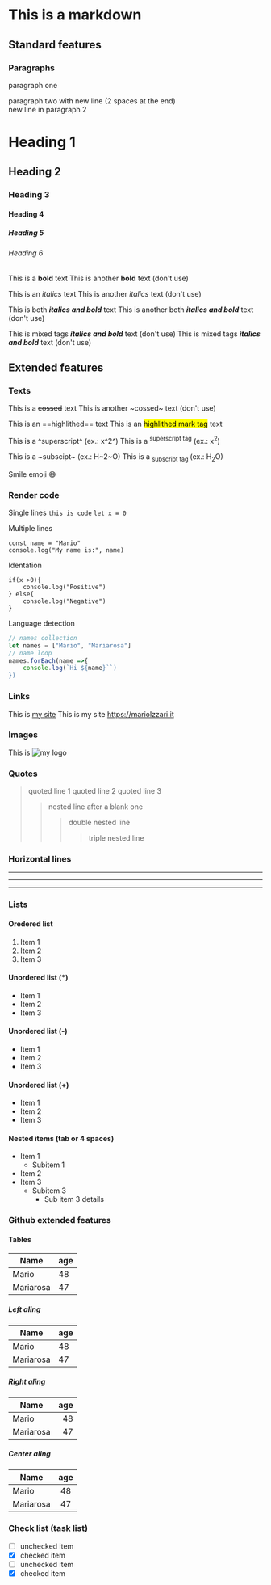 # This is a markdown

## Standard features

### Paragraphs

paragraph one

paragraph two with new line (2 spaces at the end)  
new line in paragraph 2

# Heading 1
## Heading 2
### Heading 3
#### Heading 4
##### Heading 5
###### Heading 6

This is a **bold** text
This is another __bold__ text (don't use)

This is an *italics* text
This is another _italics_ text (don't use)

This is both ***italics and bold*** text
This is another both ___italics and bold___ text (don't use)

This is mixed tags _**italics and bold**_ text (don't use)
This is mixed tags *__italics and bold__* text (don't use)

## Extended features

### Texts

This is a ~~cossed~~ text
This is another ~cossed~ text (don't use)

This is an ==highlithed== text
This is an <mark>highlithed mark tag</mark> text

This is a ^superscript^ (ex.: x^2^)
This is a <sup>superscript tag</sup> (ex.: x<sup>2</sup>)

This is a ~subscipt~ (ex.: H~2~O)
This is a <sub>subscript tag </sub> (ex.: H<sub>2</sub>O)

Smile emoji :smile:

### Render code

Single lines 
`this is code`
`let x = 0`

Multiple lines
```
const name = "Mario"
console.log("My name is:", name)
```

Identation
```
if(x >0){
    console.log("Positive")
} else{
    console.log("Negative")
}
```

Language detection
```js
// names collection
let names = ["Mario", "Mariarosa"]
// name loop
names.forEach(name =>{
    console.log(`Hi ${name}``)
})
```

### Links
This is [my site](https://mariolazzari.it)
This is my site <https://mariolzzari.it>

### Images
This is ![my logo](https://www.mariolazzari.it/_next/static/media/logo.61b7d0dd.png)

### Quotes
> quoted line 1
> quoted line 2
> quoted line 3
>
>> nested line after a blank one
>>> double nested line
>>>> triple nested line

### Horizontal lines

---
___
***

### Lists

#### Oredered list

1. Item 1
2. Item 2
3. Item 3

#### Unordered list (*)
* Item 1
* Item 2
* Item 3

#### Unordered list (-)
- Item 1
- Item 2
- Item 3

#### Unordered list (+)
+ Item 1
+ Item 2
+ Item 3

#### Nested items (tab or 4 spaces)
* Item 1
  * Subitem 1
* Item 2
* Item 3
  * Subitem 3
    * Sub item 3 details
  
### Github extended features

#### Tables

| Name | age |
| --- | --- |
| Mario | 48 |
| Mariarosa | 47 |

##### Left aling

| Name | age |
| ---  | :--- |
| Mario | 48 |
| Mariarosa | 47 |

##### Right aling

| Name | age |
| ---  | ---: |
| Mario | 48 |
| Mariarosa | 47 |

##### Center aling

| Name | age |
| ---  | :---: |
| Mario | 48 |
| Mariarosa | 47 |

### Check list (task list)

- [ ] unchecked item
- [x] checked item
- [ ] unchecked item
- [X] checked item 